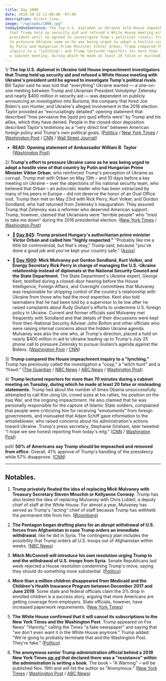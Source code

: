 ```yaml
---
title: Day 1006
date: 2019-10-22 11:06:00 -07:00
description: Direct line.
image: "/uploads/1006.jpg"
todayInOneSentence: The top U.S. diplomat in Ukraine told House impeachment investigators
  that Trump held up security aid and refused a White House meeting with Ukraine's
  president until he agreed to investigate Tump's political rivals; Trump's effort
  to pressure Ukraine came as he was being urged to adopt a hostile view of that country
  by Putin and Hungarian Prime Minister Viktor Orban; Trump compared the House impeachment
  inquiry to a "lynching"; and Trump lectured reporters for more than 70 minutes during
  a cabinet meeting, during which he made at least 20 false or misleading statements.
---
```


1/ **The top U.S. diplomat in Ukraine told House impeachment investigators that Trump held up security aid and refused a White House meeting with Ukraine's president until he agreed to investigate Tump's political rivals**. Bill Taylor said he was told that "everything" Ukraine wanted — a one-on-one meeting between Trump and Ukrainian President Volodymyr Zelensky and nearly $400 million in security aid — was dependent on publicly announcing an investigation into Burisma, the company that hired Joe Biden's son Hunter, and Ukraine's alleged involvement in the 2016 election. Taylor provided an "excruciatingly detailed" opening statement that described "how pervasive the \[quid pro quo\] efforts were" by Trump and his allies, which they have denied. People in the closed-door deposition described Taylor's testimony as a "very direct line" between American foreign policy and Trump's own political goals. ([Politico](https://www.politico.com/news/2019/10/22/william-taylor-ukraine-testimony-trump-054259) / [New York Times](https://www.nytimes.com/2019/10/22/us/trump-impeachment-ukraine.html) / [Washington Post](https://www.washingtonpost.com/powerpost/diplomat-who-raised-alarm-about-withholding-aid-to-ukraine-testifies-in-impeachment-probe/2019/10/22/086fb850-f436-11e9-8cf0-4cc99f74d127_story.html) / [CNN](https://www.cnn.com/2019/10/22/politics/bill-taylor-deposition-text-messages/) / [Wall Street Journal](https://www.wsj.com/articles/diplomat-to-face-questions-about-ukraine-aid-concerns-11571750496))

* **READ: Opening statement of Ambassador William B. Taylor** ([Washington Post](https://www.washingtonpost.com/context/opening-statement-of-ambassador-william-b-taylor/6b3a6edf-f976-4081-ba7f-bce45468a3ff/))

2/ **Trump's effort to pressure Ukraine came as he was being urged to adopt a hostile view of that country by Putin and Hungarian Prime Minister Viktor Orban**, who reinforced Trump's perception of Ukraine as corrupt. Trump met with Orban on May 13th – and 10 days before a key meeting on Ukraine – over the objections of his national security team, who believed that Orban – an autocratic leader who has been ostracized by many of his peers in Europe – did not deserve the honor of an Oval Office visit. Trump then met on May 23rd with Rick Perry, Kurt Volker, and Gordon Sondland, who had returned from Zelensky's inauguration. They assured Trump that Zelensky was a reformer who deserved American support. Trump, however, claimed that Ukrainians were "terrible people" who "tried to take me down" during the 2016 presidential election. ([New York Times](https://www.nytimes.com/2019/10/22/us/politics/trump-ukraine-orban.html) / [Washington Post](https://www.washingtonpost.com/national-security/putin-and-hungarys-orban-helped-sour-trump-on-ukraine/2019/10/21/a0af1e9c-f40b-11e9-ad8b-85e2aa00b5ce_story.html))

* **📌 [Day 845](https://whatthefuckjusthappenedtoday.com/2019/05/14/day-845/#8-trump-praised-hungarys-authoritari): Trump praised Hungary's authoritarian prime minister Victor Orbán and called him "highly respected."** "Probably like me a little bit controversial, but that's okay," Trump said, because "you've done a good job and you've kept your country safe." ([Axios](https://www.axios.com/trump-viktor-orban-hungary-migration-d32f28ea-c433-447b-90e0-9c69f37a2491.html))

* **📌 [Day 1000](https://whatthefuckjusthappenedtoday.com/2019/10/16/day-1000/#2-mick-mulvaney-put-gordon-sondland): Mick Mulvaney put Gordon Sondland, Kurt Volker, and Energy Secretary Rick Perry in charge of managing the U.S.-Ukraine relationship instead of diplomats at the National Security Council and the State Department**. The State Department's Ukraine expert, George Kent, testified during a closed-door hearing before the House Intelligence, Foreign Affairs, and Oversight committees that Mulvaney was responsible for stripping control of the country's relationship with Ukraine from those who had the most expertise. Kent also told lawmakers that he had been told by a supervisor to lie low after he raised complaints about Rudy Giuliani's efforts to undermine U.S. foreign policy in Ukraine. Current and former officials said Mulvaney met frequently with Sondland and that details of their discussions were kept from then-National Security Adviser John Bolton and other officials who were raising internal concerns about the hidden Ukraine agenda. Mulvaney was also the one who, at Trump's direction, placed a hold on nearly $400 million in aid to Ukraine leading up to Trump's July 25 phone call to pressure Zelensky to pursue Giuliani’s agenda against the Bidens. ([Washington Post](https://www.washingtonpost.com/national-security/mulvaney-emerges-as-a-key-facilitator-of-the-campaign-to-pressure-ukraine/2019/10/15/9d46b7ae-ef76-11e9-89eb-ec56cd414732_story.html) / [CNN](https://edition.cnn.com/2019/10/15/politics/george-kent-rudy-giuliani-ukraine-house-testimony/index.html))

3/ **Trump compared the House impeachment inquiry to a "lynching."** Trump has previously called the investigation a "coup," a "witch hunt" and a "fraud." ([The Guardian](https://www.theguardian.com/us-news/2019/oct/22/trump-impeachment-inquiry-lynching-tweet) / [NBC News](https://www.nbcnews.com/politics/trump-impeachment-inquiry/trump-compares-impeachment-effort-lynching-n1069906) / [ABC News](https://abcnews.go.com/Politics/president-trump-compares-impeachment-process-lynching/story?id=66438733) / [Washington Post](https://www.washingtonpost.com/politics/trump-compares-impeachment-probe-to-lynching-draws-widespread-condemnation/2019/10/22/2fa24af2-f4d4-11e9-ad8b-85e2aa00b5ce_story.html))

4/ **Trump lectured reporters for more than 70 minutes during a cabinet meeting on Tuesday, during which he made at least 20 false or misleading statements**. Trump lied about the number of times Obama unsuccessfully attempted to call Kim Jong Un, crowd sizes at his rallies, his position on the Iraq War, and the ongoing impeachment. He also claimed that he was personally responsible for the capture of Islamic State soldiers, complained that people were criticizing him for receiving "emoluments" from foreign governments, and insinuated that Adam Schiff gave information to the whistleblower, who raised concerns about his administration's actions toward Ukraine. Trump's press secretary, Stephanie Grisham, later tweeted: "I hope we see honest reporting from today's mtg." ([CNN](https://www.cnn.com/2019/10/21/politics/fact-check-trump-cabinet-meeting-20-false/index.html) / [Washington Post](https://www.washingtonpost.com/politics/trumps-cabinet-meetings-have-become-about-everything-but-the-business-of-his-cabinet/2019/10/21/5f6e528c-f428-11e9-829d-87b12c2f85dd_story.html))

poll/ **50% of Americans say Trump should be impeached and removed from office**. Overall, 41% approve of Trump's handling of the presidency while 57% disapprove. ([CNN](https://www.cnn.com/2019/10/22/politics/cnn-impeachment-poll-trump-ukraine/index.html))

---

## Notables.

1. **Trump privately floated the idea of replacing Mick Mulvaney with Treasury Secretary Steven Mnuchin or Kellyanne Conway**. Trump has also tested the idea of replacing Mulvaney with Chris Liddell, a deputy chief of staff at the White House. For almost a year, Mulvaney has served as Trump's "acting" chief of staff because Trump has withheld the permanent title from him. ([Bloomberg](https://www.bloomberg.com/news/articles/2019-10-22/trump-floats-mulvaney-replacements-including-mnuchin-and-conway))

2. **The Pentagon began drafting plans for an abrupt withdrawal of U.S. forces from Afghanistan in case Trump orders an immediate withdrawal**, like he did in Syria. The contingency plan includes the possibility that Trump orders all U.S. troops out of Afghanistan within weeks. ([NBC News](https://www.nbcnews.com/news/military/pentagon-draws-plans-quick-afghanistan-withdrawal-just-case-trump-blindsides-n1069611))

3. **Mitch McConnell will introduce his own resolution urging Trump to end the withdrawal of U.S. troops from Syria**. Senate Republicans last week rejected a House resolution condemning Trump's move, saying they should do something more substantial. ([Politico](https://www.politico.com/news/2019/10/22/mitch-mcconnell-syria-resolution-054327))

4. **More than a million children disappeared from Medicaid and the Children's Health Insurance Program between December 2017 and June 2019**. Some state and federal officials claim the 3% drop in enrolled children is a success story, arguing that more Americans are getting coverage from employers. State officials, however, have increased paperwork requirements. ([New York Times](https://www.nytimes.com/2019/10/22/upshot/medicaid-uninsured-children.html))

5. **The White House confirmed that it will cancel its subscriptions to the New York Times and the Washington Post**. Trump appeared on Fox News' "Hannity," calling the Times "a fake newspaper" and saying that "we don't even want it in the White House anymore." Trump added: "We're going to probably terminate that and the Washington Post. They're fake." ([Politico](https://www.politico.com/news/2019/10/22/white-house-cancel-times-post-subscriptions-054314))

6. **The anonymous senior Trump administration official behind a 2018 New York Times [op-ed](https://www.nytimes.com/2018/09/05/opinion/trump-white-house-anonymous-resistance.html) that declared there was a "resistance" within the administration is writing a book**. The book – "A Warning" – will be published Nov. 19th and will list the author as "Anonymous." ([New York Times](https://www.nytimes.com/2019/10/22/books/anonymous-op-ed-trump-book.html) / [Washington Post](https://www.washingtonpost.com/politics/anonymous-author-of-trump-resistance-op-ed-to-publish-a-tell-all-book/2019/10/22/b9ea2f42-f45a-11e9-ad8b-85e2aa00b5ce_story.html) / [ABC News](https://abcnews.go.com/Politics/anonymous-senior-trump-official-resistance-op-ed-written/story?id=66450337))